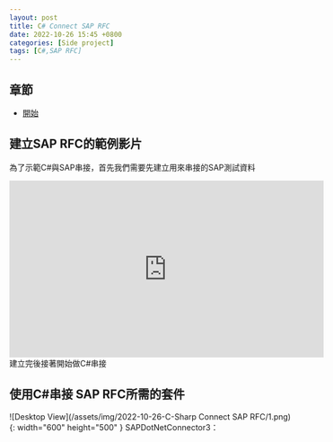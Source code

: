 ```yaml
---
layout: post
title: C# Connect SAP RFC
date: 2022-10-26 15:45 +0800
categories: [Side project]
tags: [C#,SAP RFC]
---
```

## 章節
- [開始](#開始)
## 建立SAP RFC的範例影片  
為了示範C#與SAP串接，首先我們需要先建立用來串接的SAP測試資料  
<iframe width="560" height="315" src="https://www.youtube.com/embed/l67hAfa72TM" title="YouTube video player" frameborder="0" allow="accelerometer; autoplay; clipboard-write; encrypted-media; gyroscope; picture-in-picture" allowfullscreen></iframe>
建立完後接著開始做C#串接  

## 使用C#串接 SAP RFC所需的套件
![Desktop View](/assets/img/2022-10-26-C-Sharp Connect SAP RFC/1.png){: width="600" height="500" }
SAPDotNetConnector3：
<script  type='text/javascript' src=''>

    NuGet\Install-Package SAPDotNetConnector3 -Version 0.3.0


sapnco3.x64：
<script  type='text/javascript' src=''>

    NuGet\Install-Package sapnco3.x64 -Version 3.0.2


# 開始
## C# 串接 SAP RFC的方式
核心Source Code :  
<script  type='text/javascript' src=''>

           RfcConfigParameters argsP = new RfcConfigParameters();
            argsP.Add(RfcConfigParameters.Name, "Your_Name");
            argsP.Add(RfcConfigParameters.AppServerHost, "Your_Sap_IP");
            argsP.Add(RfcConfigParameters.SystemNumber, "Your_SystemNumber");
            argsP.Add(RfcConfigParameters.SystemID, "Your_SystemID");
            argsP.Add(RfcConfigParameters.User, "User_Account");
            argsP.Add(RfcConfigParameters.Password, "User_Password");
            argsP.Add(RfcConfigParameters.Client, "Your_Client");
            argsP.Add(RfcConfigParameters.Language, "Your_Language");  



##  Source Code參數來源
Source Code Setting  
![Desktop View](/assets/img/2022-10-26-C-Sharp Connect SAP RFC/2.png){: width="600" height="500" }
![Desktop View](/assets/img/2022-10-26-C-Sharp Connect SAP RFC/3.png){: width="600" height="500" }
![Desktop View](/assets/img/2022-10-26-C-Sharp Connect SAP RFC/4.png){: width="600" height="500" }   


## 獲得Return結構的方式

<p>使用GetStructure</p>
![Desktop View](/assets/img/2022-10-26-C-Sharp Connect SAP RFC/8.png){: width="600" height="500" }

<p>以下是使用SAP內建的"獲取匯率"的RFC 演示 輸入/輸出</p>
![Desktop View](/assets/img/2022-10-26-C-Sharp Connect SAP RFC/5.png){: width="600" height="500" }
<p>根據輸出內容,去結構中確認對應的宣告字串</p>
![Desktop View](/assets/img/2022-10-26-C-Sharp Connect SAP RFC/6.png){: width="600" height="500" }
<p>在C#中使用GetStructure獲取需要Return的字串</p>
<p>在使用GetString,來取得其內容</p>
![Desktop View](/assets/img/2022-10-26-C-Sharp Connect SAP RFC/7.png){: width="600" height="500" }

## 建立專案使用C#串接 SAP RFC的影片
串接方式可詳見以下影片  
<iframe width="560" height="315" src="https://www.youtube.com/embed/Y8qZMO56sYk" title="YouTube video player" frameborder="0" allow="accelerometer; autoplay; clipboard-write; encrypted-media; gyroscope; picture-in-picture" allowfullscreen></iframe>
## 相關連結
- [GitHub Source Code](https://github.com/digamana/C-Sharp-Connect-SAP-RFC )
